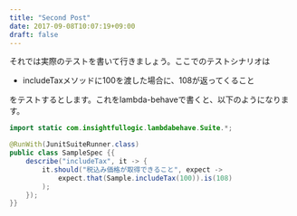 ```yaml
---
title: "Second Post"
date: 2017-09-08T10:07:19+09:00
draft: false
---
```


それでは実際のテストを書いて行きましょう。ここでのテストシナリオは

- includeTaxメソッドに100を渡した場合に、108が返ってくること

をテストするとします。これをlambda-behaveで書くと、以下のようになります。

``` java
import static com.insightfullogic.lambdabehave.Suite.*;

@RunWith(JunitSuiteRunner.class)
public class SampleSpec {{
    describe("includeTax", it -> {
        it.should("税込み価格が取得できること", expect ->
            expect.that(Sample.includeTax(100)).is(108)
        );
    });
}}
```
